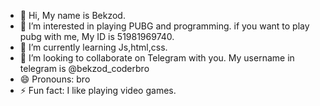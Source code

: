 - 👋 Hi, My name is Bekzod.
- 👀 I’m interested in playing PUBG and programming. if you want to play pubg with me, My ID is 51981969740.
- 🌱 I’m currently learning Js,html,css.
- 💞️ I’m looking to collaborate on Telegram with you. My username in telegram is @bekzod_coderbro
- 😄 Pronouns: bro
- ⚡ Fun fact: I like playing video games.
